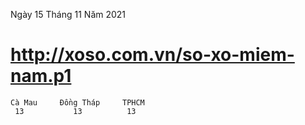 Ngày 15 Tháng 11 Năm 2021
# http://xoso.com.vn/so-xo-miem-nam.p1
    Cà Mau     Đồng Tháp     TPHCM
     13           13          13
